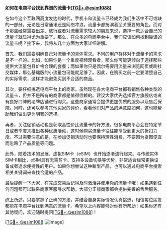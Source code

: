 **如何在电商平台找到靠谱的流量卡[[TG💪+ @esim1088](https://t.me/s/esim1088)]**

在如今这个互联网高度发达的时代，手机卡和流量卡已经成为我们生活中不可或缺的一部分。无论是日常通讯还是网络冲浪，流量卡都扮演着至关重要的角色。而对于那些经常需要出差、旅行或者对流量需求较大的朋友来说，选择一款适合自己的流量卡就显得尤为重要了。那么，在众多的电商平台中，我们应该如何找到靠谱的流量卡呢？接下来，我将从几个方面为大家详细讲解。

首先，我们需要明确自己对流量卡的具体需求。不同的用户群体对于流量卡的需求是不一样的。比如，如果你是一个重度视频观看者，那么你可能更倾向于选择那些提供大流量包且价格合理的套餐；而如果你只是偶尔需要用流量来浏览网页或刷社交媒体，那么基础版的小流量包可能就足够了。因此，在购买之前一定要清楚自己的实际需求，这样才能避免买到不合适的商品。

其次，要仔细挑选电商平台上的商家。虽然现在各大电商平台都有销售各种类型的流量卡，但并不是所有的商家都是值得信赖的。建议大家优先选择官方旗舰店或者有良好口碑的老牌店铺进行购买。这些商家通常会提供更加优质的服务以及售后保障。同时，还可以参考其他买家的评价，看看他们对产品的满意度如何，这也能帮助我们做出更为明智的选择。

再者，关注促销活动也是获取高性价比流量卡的好方法。很多电商平台会在特定节日或者季度末推出各种优惠活动，这时候购买流量卡往往能享受到更大的折扣力度。不过需要注意的是，在参加促销活动时也要保持理性消费，不要因为贪图便宜而忽略了产品质量等问题。

此外，随着技术的发展，虚拟SIM卡（eSIM）也开始逐渐流行起来。与传统实体SIM卡相比，eSIM具有无需剪卡、支持多设备切换等优势，非常适合经常更换设备或者追求便捷性的用户。如果你想尝试这种新型产品，也可以通过电商平台搜索相关关键词来查找合适的产品。

最后提醒一下大家，在完成交易后记得及时激活并使用你的流量卡哦！如果遇到任何问题都可以联系商家客服寻求帮助，大部分正规商家都会提供完善的售后服务。

综上所述，只要掌握了正确的方法，并结合自身实际情况认真挑选，相信每位朋友都能在电商平台找到满意的流量卡。希望以上内容能够对你有所帮助！如果你还有其他疑问，欢迎随时提问[[TG💪+ @esim1088](https://t.me/s/esim1088)]！

[[TG💪+ @esim1088](https://t.me/s/esim1088) ![Image](https://i.postimg.cc/4NQfJmqS/Snipaste-2025-05-13-00-14-12.png)]